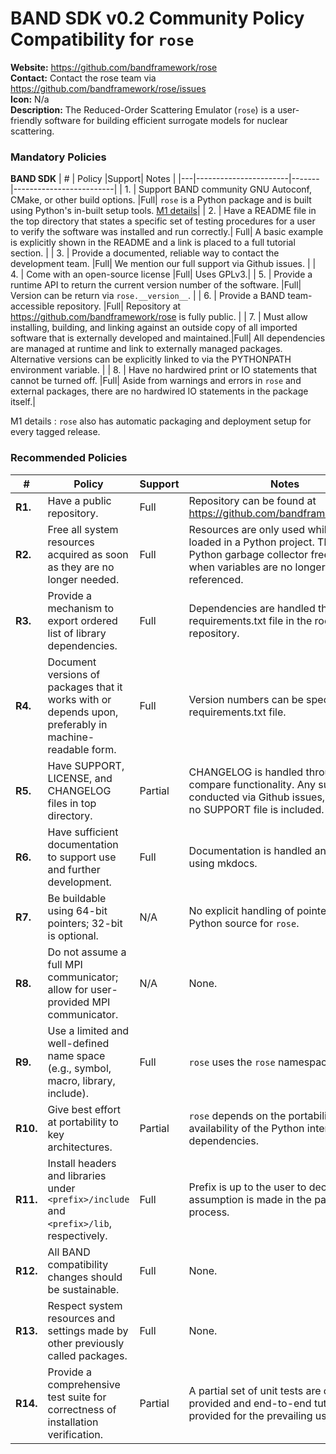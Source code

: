 # BAND SDK v0.2 Community Policy Compatibility for `rose`




**Website:** https://github.com/bandframework/rose \
**Contact:** Contact the rose team via https://github.com/bandframework/rose/issues \
**Icon:** N/a \
**Description:**  The Reduced-Order Scattering Emulator (`rose`) is a user-friendly software for building efficient surrogate models for nuclear scattering. 

### Mandatory Policies

**BAND SDK**
| # | Policy                 |Support| Notes                   |
|---|-----------------------|-------|-------------------------|
| 1. | Support BAND community GNU Autoconf, CMake, or other build options. |Full| `rose` is a Python package and is built using Python's in-built setup tools. [M1 details](#m1-details)|
| 2. | Have a README file in the top directory that states a specific set of testing procedures for a user to verify the software was installed and run correctly.| Full| A basic example is explicitly shown in the README and a link is placed to a full tutorial section. |
| 3. | Provide a documented, reliable way to contact the development team. |Full| We mention our full support via Github issues. |
| 4. | Come with an open-source license |Full| Uses GPLv3.|
| 5. | Provide a runtime API to return the current version number of the software. |Full| Version can be return via `rose.__version__`. |
| 6. | Provide a BAND team-accessible repository. |Full| Repository at https://github.com/bandframework/rose is fully public. |
| 7. | Must allow installing, building, and linking against an outside copy of all imported software that is externally developed and maintained.|Full| All dependencies are managed at runtime and link to externally managed packages. Alternative versions can be explicitly linked to via the PYTHONPATH environment variable. |
| 8. |  Have no hardwired print or IO statements that cannot be turned off. |Full| Aside from warnings and errors in `rose` and external packages, there are no hardwired IO statements in the package itself.|

M1 details <a id="m1-details"></a>: `rose` also has automatic packaging and deployment setup for every tagged release.

### Recommended Policies

| # | Policy                 |Support| Notes                   |
|---|------------------------|-------|-------------------------|
|**R1.**| Have a public repository. |Full| Repository can be found at https://github.com/bandframework/rose. |
|**R2.**| Free all system resources acquired as soon as they are no longer needed. |Full| Resources are only used while `rose` is loaded in a Python project. The built-in Python garbage collector frees memory when variables are no longer referenced. |
|**R3.**| Provide a mechanism to export ordered list of library dependencies. |Full| Dependencies are handled through the requirements.txt file in the root of the repository. |
|**R4.**| Document versions of packages that it works with or depends upon, preferably in machine-readable form.  |Full| Version numbers can be specified in the requirements.txt file. |
|**R5.**| Have SUPPORT, LICENSE, and CHANGELOG files in top directory.  |Partial| CHANGELOG is handled through Github compare functionality.  Any support is conducted via Github issues, therefore no SUPPORT file is included. |
|**R6.**| Have sufficient documentation to support use and further development.  |Full| Documentation is handled and built using mkdocs. |
|**R7.**| Be buildable using 64-bit pointers; 32-bit is optional. |N/A| No explicit handling of pointers in the Python source for `rose`. |
|**R8.**| Do not assume a full MPI communicator; allow for user-provided MPI communicator. |N/A| None. |
|**R9.**| Use a limited and well-defined name space (e.g., symbol, macro, library, include). |Full| `rose` uses the `rose` namespace. |
|**R10.**| Give best effort at portability to key architectures. |Partial| `rose` depends on the portability and availability of the Python interpreter and dependencies. |
|**R11.**| Install headers and libraries under `<prefix>/include` and `<prefix>/lib`, respectively. |Full| Prefix is up to the user to decide. No assumption is made in the package build process. |
|**R12.**| All BAND compatibility changes should be sustainable. |Full| None.|
|**R13.**| Respect system resources and settings made by other previously called packages. |Full| None.|
|**R14.**| Provide a comprehensive test suite for correctness of installation verification. |Partial| A partial set of unit tests are currently provided and end-to-end tutorials are provided for the prevailing use cases.|
